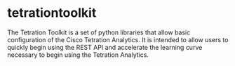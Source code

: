 # tetrationtoolkit
The Tetration Toolkit is a set of python libraries that allow basic configuration of the Cisco Tetration Analytics. It is intended to allow users to quickly begin using the REST API and accelerate the learning curve necessary to begin using the Tetration Analytics.
